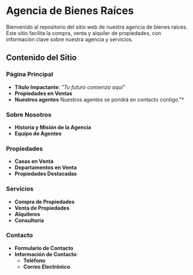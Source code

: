 # **Agencia de Bienes Raíces**

Bienvenido al repositorio del sitio web de nuestra agencia de bienes raíces. Este sitio facilita la compra, venta y alquiler de propiedades, con información clave sobre nuestra agencia y servicios.

## **Contenido del Sitio**

### **Página Principal**
- **Título Impactante**: *"Tu futuro comienza aquí"*
- **Propiedades en Ventas**
- **Nuestros agentes**
Nuestros agentes se pondrá en contacto contigo."*

### **Sobre Nosotros**
- **Historia y Misión de la Agencia**
- **Equipo de Agentes**

### **Propiedades**
- **Casas en Venta**
- **Departamentos en Venta**
- **Propiedades Destacadas**

### **Servicios**
- **Compra de Propiedades**
- **Venta de Propiedades**
- **Alquileres**
- **Consultoría**

### **Contacto**
- **Formulario de Contacto**
- **Información de Contacto**:
  - **Teléfono**
  - **Correo Electrónico**

